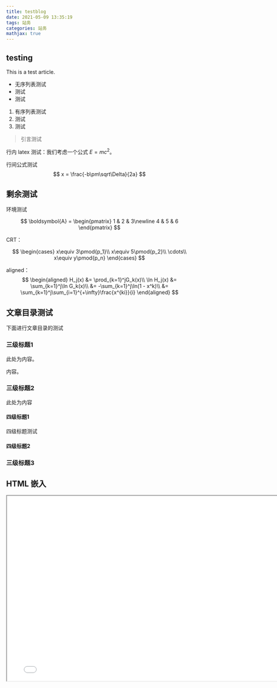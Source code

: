 ```yaml
---
title: testblog
date: 2021-05-09 13:35:19
tags: 站务
categories: 站务
mathjax: true
---
```


## testing

This is a test article.

- 无序列表测试
- 测试
- 测试

1. 有序列表测试
2. 测试
3. 测试

> 引言测试

行内 latex 测试：我们考虑一个公式 $E = mc^2$。

行间公式测试
$$
x = \frac{-b\pm\sqrt\Delta}{2a}
$$

## 剩余测试

环境测试

$$
\boldsymbol{A} = 
\begin{pmatrix}
1 & 2 & 3\newline
4 & 5 & 6
\end{pmatrix}
$$

CRT：

$$
\begin{cases}
x\equiv 3\pmod{p_1}\\
x\equiv 5\pmod{p_2}\\
\cdots\\
x\equiv y\pmod{p_n}
\end{cases}
$$

aligned：
$$
\begin{aligned}
H_j(x) &= \prod_{k=1}^jG_k(x)\\
\ln H_j(x) &= \sum_{k=1}^j\ln G_k(x)\\
&= -\sum_{k=1}^j\ln(1 - x^k)\\
&= \sum_{k=1}^j\sum_{i=1}^{+\infty}\frac{x^{ki}}{i}
\end{aligned}
$$

## 文章目录测试

下面进行文章目录的测试

### 三级标题1

此处为内容。

内容。

### 三级标题2

此处为内容

#### 四级标题1

四级标题测试

#### 四级标题2

### 三级标题3



## HTML 嵌入

<iframe src="/assets/wqs.html" width="780", height="500"></iframe>